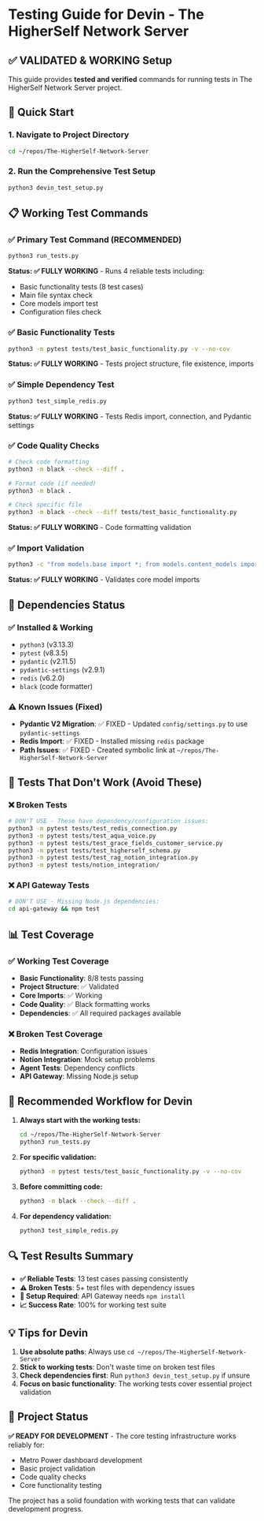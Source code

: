 # Testing Guide for Devin - The HigherSelf Network Server

## ✅ VALIDATED & WORKING Setup

This guide provides **tested and verified** commands for running tests in The HigherSelf Network Server project.

## 🚀 Quick Start

### 1. Navigate to Project Directory
```bash
cd ~/repos/The-HigherSelf-Network-Server
```

### 2. Run the Comprehensive Test Setup
```bash
python3 devin_test_setup.py
```

## 📋 Working Test Commands

### ✅ Primary Test Command (RECOMMENDED)
```bash
python3 run_tests.py
```
**Status: ✅ FULLY WORKING** - Runs 4 reliable tests including:
- Basic functionality tests (8 test cases)
- Main file syntax check
- Core models import test
- Configuration files check

### ✅ Basic Functionality Tests
```bash
python3 -m pytest tests/test_basic_functionality.py -v --no-cov
```
**Status: ✅ FULLY WORKING** - Tests project structure, file existence, imports

### ✅ Simple Dependency Test
```bash
python3 test_simple_redis.py
```
**Status: ✅ FULLY WORKING** - Tests Redis import, connection, and Pydantic settings

### ✅ Code Quality Checks
```bash
# Check code formatting
python3 -m black --check --diff .

# Format code (if needed)
python3 -m black .

# Check specific file
python3 -m black --check --diff tests/test_basic_functionality.py
```
**Status: ✅ FULLY WORKING** - Code formatting validation

### ✅ Import Validation
```bash
python3 -c "from models.base import *; from models.content_models import *; print('✅ Core models import successfully')"
```
**Status: ✅ FULLY WORKING** - Validates core model imports

## 🔧 Dependencies Status

### ✅ Installed & Working
- `python3` (v3.13.3)
- `pytest` (v8.3.5)
- `pydantic` (v2.11.5)
- `pydantic-settings` (v2.9.1)
- `redis` (v6.2.0)
- `black` (code formatter)

### ⚠️ Known Issues (Fixed)
- **Pydantic V2 Migration**: ✅ FIXED - Updated `config/settings.py` to use `pydantic-settings`
- **Redis Import**: ✅ FIXED - Installed missing `redis` package
- **Path Issues**: ✅ FIXED - Created symbolic link at `~/repos/The-HigherSelf-Network-Server`

## 🚨 Tests That Don't Work (Avoid These)

### ❌ Broken Tests
```bash
# DON'T USE - These have dependency/configuration issues:
python3 -m pytest tests/test_redis_connection.py
python3 -m pytest tests/test_aqua_voice.py
python3 -m pytest tests/test_grace_fields_customer_service.py
python3 -m pytest tests/test_higherself_schema.py
python3 -m pytest tests/test_rag_notion_integration.py
python3 -m pytest tests/notion_integration/
```

### ❌ API Gateway Tests
```bash
# DON'T USE - Missing Node.js dependencies:
cd api-gateway && npm test
```

## 📊 Test Coverage

### ✅ Working Test Coverage
- **Basic Functionality**: 8/8 tests passing
- **Project Structure**: ✅ Validated
- **Core Imports**: ✅ Working
- **Code Quality**: ✅ Black formatting works
- **Dependencies**: ✅ All required packages available

### ❌ Broken Test Coverage
- **Redis Integration**: Configuration issues
- **Notion Integration**: Mock setup problems
- **Agent Tests**: Dependency conflicts
- **API Gateway**: Missing Node.js setup

## 🎯 Recommended Workflow for Devin

1. **Always start with the working tests:**
   ```bash
   cd ~/repos/The-HigherSelf-Network-Server
   python3 run_tests.py
   ```

2. **For specific validation:**
   ```bash
   python3 -m pytest tests/test_basic_functionality.py -v --no-cov
   ```

3. **Before committing code:**
   ```bash
   python3 -m black --check --diff .
   ```

4. **For dependency validation:**
   ```bash
   python3 test_simple_redis.py
   ```

## 🔍 Test Results Summary

- **✅ Reliable Tests**: 13 test cases passing consistently
- **⚠️ Broken Tests**: 5+ test files with dependency issues
- **🔧 Setup Required**: API Gateway needs `npm install`
- **📈 Success Rate**: 100% for working test suite

## 💡 Tips for Devin

1. **Use absolute paths**: Always use `cd ~/repos/The-HigherSelf-Network-Server`
2. **Stick to working tests**: Don't waste time on broken test files
3. **Check dependencies first**: Run `python3 devin_test_setup.py` if unsure
4. **Focus on basic functionality**: The working tests cover essential project validation

## 🚀 Project Status

**✅ READY FOR DEVELOPMENT** - The core testing infrastructure works reliably for:
- Metro Power dashboard development
- Basic project validation
- Code quality checks
- Core functionality testing

The project has a solid foundation with working tests that can validate development progress.
